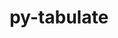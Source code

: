 ---
title: "py-tabulate"
layout: cache
categories: [package, develop]
meta: {"versions": ["0.8.9"], "compilers": ["gcc@=7.3.1", "gcc@=7.5.0"], "oss": ["amzn2", "ubuntu18.04"], "platforms": ["linux"], "targets": ["aarch64", "neoverse_n1", "x86_64", "x86_64_v3"], "stacks": ["aws-isc", "aws-isc-aarch64", "radiuss", "root"], "num_specs": 74, "num_specs_by_stack": {"root": 74, "aws-isc-aarch64": 4, "aws-isc": 2, "radiuss": 4}}
spec_details: [{"hash": "b2alljajeoo4e4fknupo64zytdklsklg", "compiler": "gcc@=7.3.1", "versions": ["0.8.9"], "os": "amzn2", "platform": "linux", "target": "aarch64", "variants": ["build_system=python_pip"], "stacks": ["root"], "size": "-", "tarball": "https://binaries.spack.io/develop/build_cache/linux-amzn2-aarch64/gcc-7.3.1/py-tabulate-0.8.9/linux-amzn2-aarch64-gcc-7.3.1-py-tabulate-0.8.9-b2alljajeoo4e4fknupo64zytdklsklg.spack"}, {"hash": "uoy4hulk2o7344m4cdlbmrcpexlgcn74", "compiler": "gcc@=7.3.1", "versions": ["0.8.9"], "os": "amzn2", "platform": "linux", "target": "aarch64", "variants": ["build_system=python_pip"], "stacks": ["aws-isc-aarch64", "root"], "size": "-", "tarball": "https://binaries.spack.io/develop/build_cache/linux-amzn2-aarch64/gcc-7.3.1/py-tabulate-0.8.9/linux-amzn2-aarch64-gcc-7.3.1-py-tabulate-0.8.9-uoy4hulk2o7344m4cdlbmrcpexlgcn74.spack"}, {"hash": "4hvdezx2ghfx52mk7guwkedjxpa7yuvk", "compiler": "gcc@=7.3.1", "versions": ["0.8.9"], "os": "amzn2", "platform": "linux", "target": "aarch64", "variants": ["build_system=python_pip"], "stacks": ["aws-isc-aarch64", "root"], "size": "-", "tarball": "https://binaries.spack.io/develop/build_cache/linux-amzn2-aarch64/gcc-7.3.1/py-tabulate-0.8.9/linux-amzn2-aarch64-gcc-7.3.1-py-tabulate-0.8.9-4hvdezx2ghfx52mk7guwkedjxpa7yuvk.spack"}, {"hash": "afhearzajfekhmgo2h5ozndg35hi3rts", "compiler": "gcc@=7.3.1", "versions": ["0.8.9"], "os": "amzn2", "platform": "linux", "target": "aarch64", "variants": ["build_system=python_pip"], "stacks": ["root"], "size": "-", "tarball": "https://binaries.spack.io/develop/build_cache/linux-amzn2-aarch64/gcc-7.3.1/py-tabulate-0.8.9/linux-amzn2-aarch64-gcc-7.3.1-py-tabulate-0.8.9-afhearzajfekhmgo2h5ozndg35hi3rts.spack"}, {"hash": "lrxm5zmdpzyf2bdqq27h2lgytg6gaz5k", "compiler": "gcc@=7.3.1", "versions": ["0.8.9"], "os": "amzn2", "platform": "linux", "target": "aarch64", "variants": ["build_system=python_pip"], "stacks": ["root"], "size": "-", "tarball": "https://binaries.spack.io/develop/build_cache/linux-amzn2-aarch64/gcc-7.3.1/py-tabulate-0.8.9/linux-amzn2-aarch64-gcc-7.3.1-py-tabulate-0.8.9-lrxm5zmdpzyf2bdqq27h2lgytg6gaz5k.spack"}, {"hash": "snuur3kbphwn2xowkbpnngpchr5qz3wf", "compiler": "gcc@=7.3.1", "versions": ["0.8.9"], "os": "amzn2", "platform": "linux", "target": "neoverse_n1", "variants": ["build_system=python_pip"], "stacks": ["root"], "size": "-", "tarball": "https://binaries.spack.io/develop/build_cache/linux-amzn2-neoverse_n1/gcc-7.3.1/py-tabulate-0.8.9/linux-amzn2-neoverse_n1-gcc-7.3.1-py-tabulate-0.8.9-snuur3kbphwn2xowkbpnngpchr5qz3wf.spack"}, {"hash": "zhjbua2dzfwanxkhlxy7opy2fzkf4omf", "compiler": "gcc@=7.3.1", "versions": ["0.8.9"], "os": "amzn2", "platform": "linux", "target": "neoverse_n1", "variants": ["build_system=python_pip"], "stacks": ["root"], "size": "-", "tarball": "https://binaries.spack.io/develop/build_cache/linux-amzn2-neoverse_n1/gcc-7.3.1/py-tabulate-0.8.9/linux-amzn2-neoverse_n1-gcc-7.3.1-py-tabulate-0.8.9-zhjbua2dzfwanxkhlxy7opy2fzkf4omf.spack"}, {"hash": "mrcnrrqviego5bcmdqkp7dswrcwbmvln", "compiler": "gcc@=7.3.1", "versions": ["0.8.9"], "os": "amzn2", "platform": "linux", "target": "neoverse_n1", "variants": ["build_system=python_pip"], "stacks": ["aws-isc-aarch64", "root"], "size": "-", "tarball": "https://binaries.spack.io/develop/build_cache/linux-amzn2-neoverse_n1/gcc-7.3.1/py-tabulate-0.8.9/linux-amzn2-neoverse_n1-gcc-7.3.1-py-tabulate-0.8.9-mrcnrrqviego5bcmdqkp7dswrcwbmvln.spack"}, {"hash": "kc3dk7qrfxz5zgioizphwjrq2egx53qv", "compiler": "gcc@=7.3.1", "versions": ["0.8.9"], "os": "amzn2", "platform": "linux", "target": "neoverse_n1", "variants": ["build_system=python_pip"], "stacks": ["aws-isc-aarch64", "root"], "size": "-", "tarball": "https://binaries.spack.io/develop/build_cache/linux-amzn2-neoverse_n1/gcc-7.3.1/py-tabulate-0.8.9/linux-amzn2-neoverse_n1-gcc-7.3.1-py-tabulate-0.8.9-kc3dk7qrfxz5zgioizphwjrq2egx53qv.spack"}, {"hash": "unz7hacvqzdtdcmfcpyktfqmw6opdpd2", "compiler": "gcc@=7.3.1", "versions": ["0.8.9"], "os": "amzn2", "platform": "linux", "target": "neoverse_n1", "variants": ["build_system=python_pip"], "stacks": ["root"], "size": "-", "tarball": "https://binaries.spack.io/develop/build_cache/linux-amzn2-neoverse_n1/gcc-7.3.1/py-tabulate-0.8.9/linux-amzn2-neoverse_n1-gcc-7.3.1-py-tabulate-0.8.9-unz7hacvqzdtdcmfcpyktfqmw6opdpd2.spack"}, {"hash": "5mr3orhqvqe7l63ympicihzv3nio5cir", "compiler": "gcc@=7.3.1", "versions": ["0.8.9"], "os": "amzn2", "platform": "linux", "target": "x86_64_v3", "variants": ["build_system=python_pip"], "stacks": ["root"], "size": "-", "tarball": "https://binaries.spack.io/develop/build_cache/linux-amzn2-x86_64_v3/gcc-7.3.1/py-tabulate-0.8.9/linux-amzn2-x86_64_v3-gcc-7.3.1-py-tabulate-0.8.9-5mr3orhqvqe7l63ympicihzv3nio5cir.spack"}, {"hash": "54a2wtaggcck7vcui5oyigt6nbttlvfz", "compiler": "gcc@=7.3.1", "versions": ["0.8.9"], "os": "amzn2", "platform": "linux", "target": "x86_64_v3", "variants": ["build_system=python_pip"], "stacks": ["root"], "size": "-", "tarball": "https://binaries.spack.io/develop/build_cache/linux-amzn2-x86_64_v3/gcc-7.3.1/py-tabulate-0.8.9/linux-amzn2-x86_64_v3-gcc-7.3.1-py-tabulate-0.8.9-54a2wtaggcck7vcui5oyigt6nbttlvfz.spack"}, {"hash": "azbgxgqj7pgrg62yywra6dtuzylzqf3w", "compiler": "gcc@=7.3.1", "versions": ["0.8.9"], "os": "amzn2", "platform": "linux", "target": "x86_64_v3", "variants": ["build_system=python_pip"], "stacks": ["aws-isc", "root"], "size": "-", "tarball": "https://binaries.spack.io/develop/build_cache/linux-amzn2-x86_64_v3/gcc-7.3.1/py-tabulate-0.8.9/linux-amzn2-x86_64_v3-gcc-7.3.1-py-tabulate-0.8.9-azbgxgqj7pgrg62yywra6dtuzylzqf3w.spack"}, {"hash": "qzmanlsjs5jrf34ib7skjtnqsfaa3gra", "compiler": "gcc@=7.3.1", "versions": ["0.8.9"], "os": "amzn2", "platform": "linux", "target": "x86_64_v3", "variants": ["build_system=python_pip"], "stacks": ["root"], "size": "-", "tarball": "https://binaries.spack.io/develop/build_cache/linux-amzn2-x86_64_v3/gcc-7.3.1/py-tabulate-0.8.9/linux-amzn2-x86_64_v3-gcc-7.3.1-py-tabulate-0.8.9-qzmanlsjs5jrf34ib7skjtnqsfaa3gra.spack"}, {"hash": "zj5x5bzqrc4zojmiwop6xrlsgcwmhcx2", "compiler": "gcc@=7.3.1", "versions": ["0.8.9"], "os": "amzn2", "platform": "linux", "target": "x86_64_v3", "variants": ["build_system=python_pip"], "stacks": ["aws-isc", "root"], "size": "-", "tarball": "https://binaries.spack.io/develop/build_cache/linux-amzn2-x86_64_v3/gcc-7.3.1/py-tabulate-0.8.9/linux-amzn2-x86_64_v3-gcc-7.3.1-py-tabulate-0.8.9-zj5x5bzqrc4zojmiwop6xrlsgcwmhcx2.spack"}, {"hash": "bzlpp4nubgxoy7wgzud4nt6xhwnlcy6r", "compiler": "gcc@=7.5.0", "versions": ["0.8.9"], "os": "ubuntu18.04", "platform": "linux", "target": "x86_64", "variants": [], "stacks": ["root"], "size": "-", "tarball": "https://binaries.spack.io/develop/build_cache/linux-ubuntu18.04-x86_64/gcc-7.5.0/py-tabulate-0.8.9/linux-ubuntu18.04-x86_64-gcc-7.5.0-py-tabulate-0.8.9-bzlpp4nubgxoy7wgzud4nt6xhwnlcy6r.spack"}, {"hash": "2h2dz4exrjhsrkk4c7vkfametnok2csc", "compiler": "gcc@=7.5.0", "versions": ["0.8.9"], "os": "ubuntu18.04", "platform": "linux", "target": "x86_64", "variants": [], "stacks": ["root"], "size": "-", "tarball": "https://binaries.spack.io/develop/build_cache/linux-ubuntu18.04-x86_64/gcc-7.5.0/py-tabulate-0.8.9/linux-ubuntu18.04-x86_64-gcc-7.5.0-py-tabulate-0.8.9-2h2dz4exrjhsrkk4c7vkfametnok2csc.spack"}, {"hash": "aqrnqzqemkdiyetotktamexu6y2z66wh", "compiler": "gcc@=7.5.0", "versions": ["0.8.9"], "os": "ubuntu18.04", "platform": "linux", "target": "x86_64", "variants": [], "stacks": ["root"], "size": "-", "tarball": "https://binaries.spack.io/develop/build_cache/linux-ubuntu18.04-x86_64/gcc-7.5.0/py-tabulate-0.8.9/linux-ubuntu18.04-x86_64-gcc-7.5.0-py-tabulate-0.8.9-aqrnqzqemkdiyetotktamexu6y2z66wh.spack"}, {"hash": "xopvidffarta37rtjyi73jo3p5z47zhf", "compiler": "gcc@=7.5.0", "versions": ["0.8.9"], "os": "ubuntu18.04", "platform": "linux", "target": "x86_64", "variants": [], "stacks": ["root"], "size": "-", "tarball": "https://binaries.spack.io/develop/build_cache/linux-ubuntu18.04-x86_64/gcc-7.5.0/py-tabulate-0.8.9/linux-ubuntu18.04-x86_64-gcc-7.5.0-py-tabulate-0.8.9-xopvidffarta37rtjyi73jo3p5z47zhf.spack"}, {"hash": "6gybyiy5hhr4d2mkqgxsvb23hhlevlkt", "compiler": "gcc@=7.5.0", "versions": ["0.8.9"], "os": "ubuntu18.04", "platform": "linux", "target": "x86_64", "variants": [], "stacks": ["root"], "size": "-", "tarball": "https://binaries.spack.io/develop/build_cache/linux-ubuntu18.04-x86_64/gcc-7.5.0/py-tabulate-0.8.9/linux-ubuntu18.04-x86_64-gcc-7.5.0-py-tabulate-0.8.9-6gybyiy5hhr4d2mkqgxsvb23hhlevlkt.spack"}, {"hash": "p2jigmj5kztg2vpnvsqvqj4vhhxmwb65", "compiler": "gcc@=7.5.0", "versions": ["0.8.9"], "os": "ubuntu18.04", "platform": "linux", "target": "x86_64", "variants": [], "stacks": ["root"], "size": "-", "tarball": "https://binaries.spack.io/develop/build_cache/linux-ubuntu18.04-x86_64/gcc-7.5.0/py-tabulate-0.8.9/linux-ubuntu18.04-x86_64-gcc-7.5.0-py-tabulate-0.8.9-p2jigmj5kztg2vpnvsqvqj4vhhxmwb65.spack"}, {"hash": "sqgxa2hr73qfmgzk3cybg7tgikyfueqh", "compiler": "gcc@=7.5.0", "versions": ["0.8.9"], "os": "ubuntu18.04", "platform": "linux", "target": "x86_64", "variants": [], "stacks": ["root"], "size": "-", "tarball": "https://binaries.spack.io/develop/build_cache/linux-ubuntu18.04-x86_64/gcc-7.5.0/py-tabulate-0.8.9/linux-ubuntu18.04-x86_64-gcc-7.5.0-py-tabulate-0.8.9-sqgxa2hr73qfmgzk3cybg7tgikyfueqh.spack"}, {"hash": "wjwcg2pap4zhlw53ai3mrfibjdsjh24d", "compiler": "gcc@=7.5.0", "versions": ["0.8.9"], "os": "ubuntu18.04", "platform": "linux", "target": "x86_64", "variants": ["build_system=python_pip"], "stacks": ["root"], "size": "-", "tarball": "https://binaries.spack.io/develop/build_cache/linux-ubuntu18.04-x86_64/gcc-7.5.0/py-tabulate-0.8.9/linux-ubuntu18.04-x86_64-gcc-7.5.0-py-tabulate-0.8.9-wjwcg2pap4zhlw53ai3mrfibjdsjh24d.spack"}, {"hash": "xctzcdrcz6g2qd2a3nwagepp6sjf425j", "compiler": "gcc@=7.5.0", "versions": ["0.8.9"], "os": "ubuntu18.04", "platform": "linux", "target": "x86_64", "variants": [], "stacks": ["root"], "size": "-", "tarball": "https://binaries.spack.io/develop/build_cache/linux-ubuntu18.04-x86_64/gcc-7.5.0/py-tabulate-0.8.9/linux-ubuntu18.04-x86_64-gcc-7.5.0-py-tabulate-0.8.9-xctzcdrcz6g2qd2a3nwagepp6sjf425j.spack"}, {"hash": "aevia2iwqqhlmf675me57qwehqrfnkdm", "compiler": "gcc@=7.5.0", "versions": ["0.8.9"], "os": "ubuntu18.04", "platform": "linux", "target": "x86_64", "variants": ["build_system=python_pip"], "stacks": ["root"], "size": "-", "tarball": "https://binaries.spack.io/develop/build_cache/linux-ubuntu18.04-x86_64/gcc-7.5.0/py-tabulate-0.8.9/linux-ubuntu18.04-x86_64-gcc-7.5.0-py-tabulate-0.8.9-aevia2iwqqhlmf675me57qwehqrfnkdm.spack"}, {"hash": "7gfyxutv77ljvbvauz6q54psesrs5wpb", "compiler": "gcc@=7.5.0", "versions": ["0.8.9"], "os": "ubuntu18.04", "platform": "linux", "target": "x86_64", "variants": [], "stacks": ["root"], "size": "-", "tarball": "https://binaries.spack.io/develop/build_cache/linux-ubuntu18.04-x86_64/gcc-7.5.0/py-tabulate-0.8.9/linux-ubuntu18.04-x86_64-gcc-7.5.0-py-tabulate-0.8.9-7gfyxutv77ljvbvauz6q54psesrs5wpb.spack"}, {"hash": "jb4verlab4uzhj25hepiqwumj3qq4f4i", "compiler": "gcc@=7.5.0", "versions": ["0.8.9"], "os": "ubuntu18.04", "platform": "linux", "target": "x86_64", "variants": [], "stacks": ["root"], "size": "-", "tarball": "https://binaries.spack.io/develop/build_cache/linux-ubuntu18.04-x86_64/gcc-7.5.0/py-tabulate-0.8.9/linux-ubuntu18.04-x86_64-gcc-7.5.0-py-tabulate-0.8.9-jb4verlab4uzhj25hepiqwumj3qq4f4i.spack"}, {"hash": "o2nq7oo4wgmf2aqutwgr6rtymi2mkwnq", "compiler": "gcc@=7.5.0", "versions": ["0.8.9"], "os": "ubuntu18.04", "platform": "linux", "target": "x86_64", "variants": [], "stacks": ["root"], "size": "-", "tarball": "https://binaries.spack.io/develop/build_cache/linux-ubuntu18.04-x86_64/gcc-7.5.0/py-tabulate-0.8.9/linux-ubuntu18.04-x86_64-gcc-7.5.0-py-tabulate-0.8.9-o2nq7oo4wgmf2aqutwgr6rtymi2mkwnq.spack"}, {"hash": "nr5as7wkmbyqrydrablj27jmuv3uu65v", "compiler": "gcc@=7.5.0", "versions": ["0.8.9"], "os": "ubuntu18.04", "platform": "linux", "target": "x86_64", "variants": [], "stacks": ["root"], "size": "-", "tarball": "https://binaries.spack.io/develop/build_cache/linux-ubuntu18.04-x86_64/gcc-7.5.0/py-tabulate-0.8.9/linux-ubuntu18.04-x86_64-gcc-7.5.0-py-tabulate-0.8.9-nr5as7wkmbyqrydrablj27jmuv3uu65v.spack"}, {"hash": "jrj2s5oeg3xvsj3j5uzd67vep6l5pqbe", "compiler": "gcc@=7.5.0", "versions": ["0.8.9"], "os": "ubuntu18.04", "platform": "linux", "target": "x86_64", "variants": [], "stacks": ["root"], "size": "-", "tarball": "https://binaries.spack.io/develop/build_cache/linux-ubuntu18.04-x86_64/gcc-7.5.0/py-tabulate-0.8.9/linux-ubuntu18.04-x86_64-gcc-7.5.0-py-tabulate-0.8.9-jrj2s5oeg3xvsj3j5uzd67vep6l5pqbe.spack"}, {"hash": "huxzh7ooc2kgqudmbcij5w56u2txdzpo", "compiler": "gcc@=7.5.0", "versions": ["0.8.9"], "os": "ubuntu18.04", "platform": "linux", "target": "x86_64", "variants": [], "stacks": ["root"], "size": "-", "tarball": "https://binaries.spack.io/develop/build_cache/linux-ubuntu18.04-x86_64/gcc-7.5.0/py-tabulate-0.8.9/linux-ubuntu18.04-x86_64-gcc-7.5.0-py-tabulate-0.8.9-huxzh7ooc2kgqudmbcij5w56u2txdzpo.spack"}, {"hash": "gou55c6kmzk4q53rrvht65pw5undvc4a", "compiler": "gcc@=7.5.0", "versions": ["0.8.9"], "os": "ubuntu18.04", "platform": "linux", "target": "x86_64", "variants": [], "stacks": ["root"], "size": "-", "tarball": "https://binaries.spack.io/develop/build_cache/linux-ubuntu18.04-x86_64/gcc-7.5.0/py-tabulate-0.8.9/linux-ubuntu18.04-x86_64-gcc-7.5.0-py-tabulate-0.8.9-gou55c6kmzk4q53rrvht65pw5undvc4a.spack"}, {"hash": "4slusctezx6xvbi7ytawubcn67cs3zhd", "compiler": "gcc@=7.5.0", "versions": ["0.8.9"], "os": "ubuntu18.04", "platform": "linux", "target": "x86_64", "variants": [], "stacks": ["root"], "size": "-", "tarball": "https://binaries.spack.io/develop/build_cache/linux-ubuntu18.04-x86_64/gcc-7.5.0/py-tabulate-0.8.9/linux-ubuntu18.04-x86_64-gcc-7.5.0-py-tabulate-0.8.9-4slusctezx6xvbi7ytawubcn67cs3zhd.spack"}, {"hash": "3k2ufo5nozmek4vvtuw6hbgmhqn6gnt6", "compiler": "gcc@=7.5.0", "versions": ["0.8.9"], "os": "ubuntu18.04", "platform": "linux", "target": "x86_64", "variants": [], "stacks": ["root"], "size": "-", "tarball": "https://binaries.spack.io/develop/build_cache/linux-ubuntu18.04-x86_64/gcc-7.5.0/py-tabulate-0.8.9/linux-ubuntu18.04-x86_64-gcc-7.5.0-py-tabulate-0.8.9-3k2ufo5nozmek4vvtuw6hbgmhqn6gnt6.spack"}, {"hash": "crn2x6mvjw3w3rlauvjrnqgaw5p25ncq", "compiler": "gcc@=7.5.0", "versions": ["0.8.9"], "os": "ubuntu18.04", "platform": "linux", "target": "x86_64", "variants": [], "stacks": ["root"], "size": "-", "tarball": "https://binaries.spack.io/develop/build_cache/linux-ubuntu18.04-x86_64/gcc-7.5.0/py-tabulate-0.8.9/linux-ubuntu18.04-x86_64-gcc-7.5.0-py-tabulate-0.8.9-crn2x6mvjw3w3rlauvjrnqgaw5p25ncq.spack"}, {"hash": "e6vxa667uqrpt4vz6td72ximdvx25w7h", "compiler": "gcc@=7.5.0", "versions": ["0.8.9"], "os": "ubuntu18.04", "platform": "linux", "target": "x86_64", "variants": ["build_system=python_pip"], "stacks": ["root"], "size": "-", "tarball": "https://binaries.spack.io/develop/build_cache/linux-ubuntu18.04-x86_64/gcc-7.5.0/py-tabulate-0.8.9/linux-ubuntu18.04-x86_64-gcc-7.5.0-py-tabulate-0.8.9-e6vxa667uqrpt4vz6td72ximdvx25w7h.spack"}, {"hash": "ggsm2ivqoimst4ve2vysjm7tc2swrw6s", "compiler": "gcc@=7.5.0", "versions": ["0.8.9"], "os": "ubuntu18.04", "platform": "linux", "target": "x86_64", "variants": [], "stacks": ["root"], "size": "-", "tarball": "https://binaries.spack.io/develop/build_cache/linux-ubuntu18.04-x86_64/gcc-7.5.0/py-tabulate-0.8.9/linux-ubuntu18.04-x86_64-gcc-7.5.0-py-tabulate-0.8.9-ggsm2ivqoimst4ve2vysjm7tc2swrw6s.spack"}, {"hash": "wkmllp6w5wrzionytrlilrztaq6aaabl", "compiler": "gcc@=7.5.0", "versions": ["0.8.9"], "os": "ubuntu18.04", "platform": "linux", "target": "x86_64", "variants": [], "stacks": ["root"], "size": "-", "tarball": "https://binaries.spack.io/develop/build_cache/linux-ubuntu18.04-x86_64/gcc-7.5.0/py-tabulate-0.8.9/linux-ubuntu18.04-x86_64-gcc-7.5.0-py-tabulate-0.8.9-wkmllp6w5wrzionytrlilrztaq6aaabl.spack"}, {"hash": "lhtuq222nknvr5g4ohvgl57ss42w377p", "compiler": "gcc@=7.5.0", "versions": ["0.8.9"], "os": "ubuntu18.04", "platform": "linux", "target": "x86_64", "variants": [], "stacks": ["root"], "size": "-", "tarball": "https://binaries.spack.io/develop/build_cache/linux-ubuntu18.04-x86_64/gcc-7.5.0/py-tabulate-0.8.9/linux-ubuntu18.04-x86_64-gcc-7.5.0-py-tabulate-0.8.9-lhtuq222nknvr5g4ohvgl57ss42w377p.spack"}, {"hash": "ey2pfkrhi5gv5bd6q6eh73hqkr25xoqq", "compiler": "gcc@=7.5.0", "versions": ["0.8.9"], "os": "ubuntu18.04", "platform": "linux", "target": "x86_64", "variants": [], "stacks": ["root"], "size": "-", "tarball": "https://binaries.spack.io/develop/build_cache/linux-ubuntu18.04-x86_64/gcc-7.5.0/py-tabulate-0.8.9/linux-ubuntu18.04-x86_64-gcc-7.5.0-py-tabulate-0.8.9-ey2pfkrhi5gv5bd6q6eh73hqkr25xoqq.spack"}, {"hash": "66kqiurj3x4dnberh3s4xbf4yymolb2f", "compiler": "gcc@=7.5.0", "versions": ["0.8.9"], "os": "ubuntu18.04", "platform": "linux", "target": "x86_64", "variants": ["build_system=python_pip"], "stacks": ["root"], "size": "-", "tarball": "https://binaries.spack.io/develop/build_cache/linux-ubuntu18.04-x86_64/gcc-7.5.0/py-tabulate-0.8.9/linux-ubuntu18.04-x86_64-gcc-7.5.0-py-tabulate-0.8.9-66kqiurj3x4dnberh3s4xbf4yymolb2f.spack"}, {"hash": "3wytcopywpaul2buo3jdwo7zegflblhu", "compiler": "gcc@=7.5.0", "versions": ["0.8.9"], "os": "ubuntu18.04", "platform": "linux", "target": "x86_64", "variants": [], "stacks": ["root"], "size": "-", "tarball": "https://binaries.spack.io/develop/build_cache/linux-ubuntu18.04-x86_64/gcc-7.5.0/py-tabulate-0.8.9/linux-ubuntu18.04-x86_64-gcc-7.5.0-py-tabulate-0.8.9-3wytcopywpaul2buo3jdwo7zegflblhu.spack"}, {"hash": "5flj3eifapupo5xcivglgwp67djpqebi", "compiler": "gcc@=7.5.0", "versions": ["0.8.9"], "os": "ubuntu18.04", "platform": "linux", "target": "x86_64", "variants": [], "stacks": ["root"], "size": "-", "tarball": "https://binaries.spack.io/develop/build_cache/linux-ubuntu18.04-x86_64/gcc-7.5.0/py-tabulate-0.8.9/linux-ubuntu18.04-x86_64-gcc-7.5.0-py-tabulate-0.8.9-5flj3eifapupo5xcivglgwp67djpqebi.spack"}, {"hash": "pyabq7zxqgk7ppmzqqaye25buseuzoax", "compiler": "gcc@=7.5.0", "versions": ["0.8.9"], "os": "ubuntu18.04", "platform": "linux", "target": "x86_64", "variants": [], "stacks": ["root"], "size": "-", "tarball": "https://binaries.spack.io/develop/build_cache/linux-ubuntu18.04-x86_64/gcc-7.5.0/py-tabulate-0.8.9/linux-ubuntu18.04-x86_64-gcc-7.5.0-py-tabulate-0.8.9-pyabq7zxqgk7ppmzqqaye25buseuzoax.spack"}, {"hash": "av4ufpxpo4flapdytc5ctsvlh3f4cogq", "compiler": "gcc@=7.5.0", "versions": ["0.8.9"], "os": "ubuntu18.04", "platform": "linux", "target": "x86_64", "variants": [], "stacks": ["root"], "size": "-", "tarball": "https://binaries.spack.io/develop/build_cache/linux-ubuntu18.04-x86_64/gcc-7.5.0/py-tabulate-0.8.9/linux-ubuntu18.04-x86_64-gcc-7.5.0-py-tabulate-0.8.9-av4ufpxpo4flapdytc5ctsvlh3f4cogq.spack"}, {"hash": "mpqq26fcb3wl4mm6lxohxiqjyjpp2k3g", "compiler": "gcc@=7.5.0", "versions": ["0.8.9"], "os": "ubuntu18.04", "platform": "linux", "target": "x86_64", "variants": [], "stacks": ["root"], "size": "-", "tarball": "https://binaries.spack.io/develop/build_cache/linux-ubuntu18.04-x86_64/gcc-7.5.0/py-tabulate-0.8.9/linux-ubuntu18.04-x86_64-gcc-7.5.0-py-tabulate-0.8.9-mpqq26fcb3wl4mm6lxohxiqjyjpp2k3g.spack"}, {"hash": "qdezzzsxvhojn7ctv4f2toctxavwjbeb", "compiler": "gcc@=7.5.0", "versions": ["0.8.9"], "os": "ubuntu18.04", "platform": "linux", "target": "x86_64", "variants": [], "stacks": ["root"], "size": "-", "tarball": "https://binaries.spack.io/develop/build_cache/linux-ubuntu18.04-x86_64/gcc-7.5.0/py-tabulate-0.8.9/linux-ubuntu18.04-x86_64-gcc-7.5.0-py-tabulate-0.8.9-qdezzzsxvhojn7ctv4f2toctxavwjbeb.spack"}, {"hash": "tq3aku2xugap55hp5nei24enqwvjkn2v", "compiler": "gcc@=7.5.0", "versions": ["0.8.9"], "os": "ubuntu18.04", "platform": "linux", "target": "x86_64", "variants": [], "stacks": ["root"], "size": "-", "tarball": "https://binaries.spack.io/develop/build_cache/linux-ubuntu18.04-x86_64/gcc-7.5.0/py-tabulate-0.8.9/linux-ubuntu18.04-x86_64-gcc-7.5.0-py-tabulate-0.8.9-tq3aku2xugap55hp5nei24enqwvjkn2v.spack"}, {"hash": "5knvzvw4tymwujoegg7unvk4zpdddyn6", "compiler": "gcc@=7.5.0", "versions": ["0.8.9"], "os": "ubuntu18.04", "platform": "linux", "target": "x86_64", "variants": [], "stacks": ["root"], "size": "-", "tarball": "https://binaries.spack.io/develop/build_cache/linux-ubuntu18.04-x86_64/gcc-7.5.0/py-tabulate-0.8.9/linux-ubuntu18.04-x86_64-gcc-7.5.0-py-tabulate-0.8.9-5knvzvw4tymwujoegg7unvk4zpdddyn6.spack"}, {"hash": "pt6ecobqpn2yvzs3gg3hextqk65c2rdb", "compiler": "gcc@=7.5.0", "versions": ["0.8.9"], "os": "ubuntu18.04", "platform": "linux", "target": "x86_64", "variants": [], "stacks": ["root"], "size": "-", "tarball": "https://binaries.spack.io/develop/build_cache/linux-ubuntu18.04-x86_64/gcc-7.5.0/py-tabulate-0.8.9/linux-ubuntu18.04-x86_64-gcc-7.5.0-py-tabulate-0.8.9-pt6ecobqpn2yvzs3gg3hextqk65c2rdb.spack"}, {"hash": "ntg4n5z34r7mzgpoxrs3i2j3g4wzbbyb", "compiler": "gcc@=7.5.0", "versions": ["0.8.9"], "os": "ubuntu18.04", "platform": "linux", "target": "x86_64", "variants": ["build_system=python_pip"], "stacks": ["root"], "size": "-", "tarball": "https://binaries.spack.io/develop/build_cache/linux-ubuntu18.04-x86_64/gcc-7.5.0/py-tabulate-0.8.9/linux-ubuntu18.04-x86_64-gcc-7.5.0-py-tabulate-0.8.9-ntg4n5z34r7mzgpoxrs3i2j3g4wzbbyb.spack"}, {"hash": "drungvxrarputcrbs5c4lnihigwhwfxz", "compiler": "gcc@=7.5.0", "versions": ["0.8.9"], "os": "ubuntu18.04", "platform": "linux", "target": "x86_64", "variants": ["build_system=python_pip"], "stacks": ["root"], "size": "-", "tarball": "https://binaries.spack.io/develop/build_cache/linux-ubuntu18.04-x86_64/gcc-7.5.0/py-tabulate-0.8.9/linux-ubuntu18.04-x86_64-gcc-7.5.0-py-tabulate-0.8.9-drungvxrarputcrbs5c4lnihigwhwfxz.spack"}, {"hash": "zokvmn4aib555dwuts555clwzui5zgkh", "compiler": "gcc@=7.5.0", "versions": ["0.8.9"], "os": "ubuntu18.04", "platform": "linux", "target": "x86_64", "variants": [], "stacks": ["root"], "size": "-", "tarball": "https://binaries.spack.io/develop/build_cache/linux-ubuntu18.04-x86_64/gcc-7.5.0/py-tabulate-0.8.9/linux-ubuntu18.04-x86_64-gcc-7.5.0-py-tabulate-0.8.9-zokvmn4aib555dwuts555clwzui5zgkh.spack"}, {"hash": "lzwtab47yj3e2gdsfsthbzwkageb2yhw", "compiler": "gcc@=7.5.0", "versions": ["0.8.9"], "os": "ubuntu18.04", "platform": "linux", "target": "x86_64", "variants": [], "stacks": ["root"], "size": "-", "tarball": "https://binaries.spack.io/develop/build_cache/linux-ubuntu18.04-x86_64/gcc-7.5.0/py-tabulate-0.8.9/linux-ubuntu18.04-x86_64-gcc-7.5.0-py-tabulate-0.8.9-lzwtab47yj3e2gdsfsthbzwkageb2yhw.spack"}, {"hash": "qzcqnt3gbdbji6rctfsmyu6xfefubnur", "compiler": "gcc@=7.5.0", "versions": ["0.8.9"], "os": "ubuntu18.04", "platform": "linux", "target": "x86_64", "variants": ["build_system=python_pip"], "stacks": ["root"], "size": "-", "tarball": "https://binaries.spack.io/develop/build_cache/linux-ubuntu18.04-x86_64/gcc-7.5.0/py-tabulate-0.8.9/linux-ubuntu18.04-x86_64-gcc-7.5.0-py-tabulate-0.8.9-qzcqnt3gbdbji6rctfsmyu6xfefubnur.spack"}, {"hash": "yaziojgsczcgk3b3n4fluvxfp3tkidzy", "compiler": "gcc@=7.5.0", "versions": ["0.8.9"], "os": "ubuntu18.04", "platform": "linux", "target": "x86_64_v3", "variants": ["build_system=python_pip"], "stacks": ["radiuss", "root"], "size": "-", "tarball": "https://binaries.spack.io/develop/build_cache/linux-ubuntu18.04-x86_64_v3/gcc-7.5.0/py-tabulate-0.8.9/linux-ubuntu18.04-x86_64_v3-gcc-7.5.0-py-tabulate-0.8.9-yaziojgsczcgk3b3n4fluvxfp3tkidzy.spack"}, {"hash": "7cqf63rhf2g2xefzcsoqdrvc2gt2vq6n", "compiler": "gcc@=7.5.0", "versions": ["0.8.9"], "os": "ubuntu18.04", "platform": "linux", "target": "x86_64_v3", "variants": ["build_system=python_pip"], "stacks": ["root"], "size": "-", "tarball": "https://binaries.spack.io/develop/build_cache/linux-ubuntu18.04-x86_64_v3/gcc-7.5.0/py-tabulate-0.8.9/linux-ubuntu18.04-x86_64_v3-gcc-7.5.0-py-tabulate-0.8.9-7cqf63rhf2g2xefzcsoqdrvc2gt2vq6n.spack"}, {"hash": "as3iaxfgdhtk35b53v4y2p3bxltpbbhy", "compiler": "gcc@=7.5.0", "versions": ["0.8.9"], "os": "ubuntu18.04", "platform": "linux", "target": "x86_64_v3", "variants": ["build_system=python_pip"], "stacks": ["root"], "size": "-", "tarball": "https://binaries.spack.io/develop/build_cache/linux-ubuntu18.04-x86_64_v3/gcc-7.5.0/py-tabulate-0.8.9/linux-ubuntu18.04-x86_64_v3-gcc-7.5.0-py-tabulate-0.8.9-as3iaxfgdhtk35b53v4y2p3bxltpbbhy.spack"}, {"hash": "b5kpakvyh3hyih2v2fg3hxfaml4hckxf", "compiler": "gcc@=7.5.0", "versions": ["0.8.9"], "os": "ubuntu18.04", "platform": "linux", "target": "x86_64_v3", "variants": ["build_system=python_pip"], "stacks": ["root"], "size": "-", "tarball": "https://binaries.spack.io/develop/build_cache/linux-ubuntu18.04-x86_64_v3/gcc-7.5.0/py-tabulate-0.8.9/linux-ubuntu18.04-x86_64_v3-gcc-7.5.0-py-tabulate-0.8.9-b5kpakvyh3hyih2v2fg3hxfaml4hckxf.spack"}, {"hash": "wbxwl3sljsapqd24jtlgc662vbjez4ho", "compiler": "gcc@=7.5.0", "versions": ["0.8.9"], "os": "ubuntu18.04", "platform": "linux", "target": "x86_64_v3", "variants": ["build_system=python_pip"], "stacks": ["root"], "size": "-", "tarball": "https://binaries.spack.io/develop/build_cache/linux-ubuntu18.04-x86_64_v3/gcc-7.5.0/py-tabulate-0.8.9/linux-ubuntu18.04-x86_64_v3-gcc-7.5.0-py-tabulate-0.8.9-wbxwl3sljsapqd24jtlgc662vbjez4ho.spack"}, {"hash": "356zhjwmamv4jafgucl6l3z2x5szziau", "compiler": "gcc@=7.5.0", "versions": ["0.8.9"], "os": "ubuntu18.04", "platform": "linux", "target": "x86_64_v3", "variants": ["build_system=python_pip"], "stacks": ["radiuss", "root"], "size": "-", "tarball": "https://binaries.spack.io/develop/build_cache/linux-ubuntu18.04-x86_64_v3/gcc-7.5.0/py-tabulate-0.8.9/linux-ubuntu18.04-x86_64_v3-gcc-7.5.0-py-tabulate-0.8.9-356zhjwmamv4jafgucl6l3z2x5szziau.spack"}, {"hash": "dar5kqvmtf5hebs4pzps6dvu7hghqwm6", "compiler": "gcc@=7.5.0", "versions": ["0.8.9"], "os": "ubuntu18.04", "platform": "linux", "target": "x86_64_v3", "variants": ["build_system=python_pip"], "stacks": ["root"], "size": "-", "tarball": "https://binaries.spack.io/develop/build_cache/linux-ubuntu18.04-x86_64_v3/gcc-7.5.0/py-tabulate-0.8.9/linux-ubuntu18.04-x86_64_v3-gcc-7.5.0-py-tabulate-0.8.9-dar5kqvmtf5hebs4pzps6dvu7hghqwm6.spack"}, {"hash": "x22e5ek7lkmewt5xvhzpaigrzi5gxskt", "compiler": "gcc@=7.5.0", "versions": ["0.8.9"], "os": "ubuntu18.04", "platform": "linux", "target": "x86_64_v3", "variants": ["build_system=python_pip"], "stacks": ["root"], "size": "-", "tarball": "https://binaries.spack.io/develop/build_cache/linux-ubuntu18.04-x86_64_v3/gcc-7.5.0/py-tabulate-0.8.9/linux-ubuntu18.04-x86_64_v3-gcc-7.5.0-py-tabulate-0.8.9-x22e5ek7lkmewt5xvhzpaigrzi5gxskt.spack"}, {"hash": "milgmzvqtagezxguuiuheadf4aax5v3o", "compiler": "gcc@=7.5.0", "versions": ["0.8.9"], "os": "ubuntu18.04", "platform": "linux", "target": "x86_64_v3", "variants": ["build_system=python_pip"], "stacks": ["root"], "size": "-", "tarball": "https://binaries.spack.io/develop/build_cache/linux-ubuntu18.04-x86_64_v3/gcc-7.5.0/py-tabulate-0.8.9/linux-ubuntu18.04-x86_64_v3-gcc-7.5.0-py-tabulate-0.8.9-milgmzvqtagezxguuiuheadf4aax5v3o.spack"}, {"hash": "vwrbbanxjdbvc7koqepedygd2f3ytcmh", "compiler": "gcc@=7.5.0", "versions": ["0.8.9"], "os": "ubuntu18.04", "platform": "linux", "target": "x86_64_v3", "variants": ["build_system=python_pip"], "stacks": ["root"], "size": "-", "tarball": "https://binaries.spack.io/develop/build_cache/linux-ubuntu18.04-x86_64_v3/gcc-7.5.0/py-tabulate-0.8.9/linux-ubuntu18.04-x86_64_v3-gcc-7.5.0-py-tabulate-0.8.9-vwrbbanxjdbvc7koqepedygd2f3ytcmh.spack"}, {"hash": "c5iy5pzty34f7fqnppjnroibydsynp6w", "compiler": "gcc@=7.5.0", "versions": ["0.8.9"], "os": "ubuntu18.04", "platform": "linux", "target": "x86_64_v3", "variants": ["build_system=python_pip"], "stacks": ["root"], "size": "-", "tarball": "https://binaries.spack.io/develop/build_cache/linux-ubuntu18.04-x86_64_v3/gcc-7.5.0/py-tabulate-0.8.9/linux-ubuntu18.04-x86_64_v3-gcc-7.5.0-py-tabulate-0.8.9-c5iy5pzty34f7fqnppjnroibydsynp6w.spack"}, {"hash": "iwjqv2zum4pxhqcl3mhva35lw5u67k45", "compiler": "gcc@=7.5.0", "versions": ["0.8.9"], "os": "ubuntu18.04", "platform": "linux", "target": "x86_64_v3", "variants": ["build_system=python_pip"], "stacks": ["root"], "size": "-", "tarball": "https://binaries.spack.io/develop/build_cache/linux-ubuntu18.04-x86_64_v3/gcc-7.5.0/py-tabulate-0.8.9/linux-ubuntu18.04-x86_64_v3-gcc-7.5.0-py-tabulate-0.8.9-iwjqv2zum4pxhqcl3mhva35lw5u67k45.spack"}, {"hash": "ugb6co5r55jt6i5xx4mzse4ytvmmvx6z", "compiler": "gcc@=7.5.0", "versions": ["0.8.9"], "os": "ubuntu18.04", "platform": "linux", "target": "x86_64_v3", "variants": ["build_system=python_pip"], "stacks": ["root"], "size": "-", "tarball": "https://binaries.spack.io/develop/build_cache/linux-ubuntu18.04-x86_64_v3/gcc-7.5.0/py-tabulate-0.8.9/linux-ubuntu18.04-x86_64_v3-gcc-7.5.0-py-tabulate-0.8.9-ugb6co5r55jt6i5xx4mzse4ytvmmvx6z.spack"}, {"hash": "7mnehhcvsri2wpx7bwtgw6t3ox5ohscb", "compiler": "gcc@=7.5.0", "versions": ["0.8.9"], "os": "ubuntu18.04", "platform": "linux", "target": "x86_64_v3", "variants": ["build_system=python_pip"], "stacks": ["root"], "size": "-", "tarball": "https://binaries.spack.io/develop/build_cache/linux-ubuntu18.04-x86_64_v3/gcc-7.5.0/py-tabulate-0.8.9/linux-ubuntu18.04-x86_64_v3-gcc-7.5.0-py-tabulate-0.8.9-7mnehhcvsri2wpx7bwtgw6t3ox5ohscb.spack"}, {"hash": "tmsnevdjlk7jjligwponthrc52y6vnys", "compiler": "gcc@=7.5.0", "versions": ["0.8.9"], "os": "ubuntu18.04", "platform": "linux", "target": "x86_64_v3", "variants": ["build_system=python_pip"], "stacks": ["root"], "size": "-", "tarball": "https://binaries.spack.io/develop/build_cache/linux-ubuntu18.04-x86_64_v3/gcc-7.5.0/py-tabulate-0.8.9/linux-ubuntu18.04-x86_64_v3-gcc-7.5.0-py-tabulate-0.8.9-tmsnevdjlk7jjligwponthrc52y6vnys.spack"}, {"hash": "xlzql5jaop7vxq5n6w55fmwlf7x33hee", "compiler": "gcc@=7.5.0", "versions": ["0.8.9"], "os": "ubuntu18.04", "platform": "linux", "target": "x86_64_v3", "variants": ["build_system=python_pip"], "stacks": ["root"], "size": "-", "tarball": "https://binaries.spack.io/develop/build_cache/linux-ubuntu18.04-x86_64_v3/gcc-7.5.0/py-tabulate-0.8.9/linux-ubuntu18.04-x86_64_v3-gcc-7.5.0-py-tabulate-0.8.9-xlzql5jaop7vxq5n6w55fmwlf7x33hee.spack"}, {"hash": "ecpd2coansmvr4qqsl3n7jd7za32lbik", "compiler": "gcc@=7.5.0", "versions": ["0.8.9"], "os": "ubuntu18.04", "platform": "linux", "target": "x86_64_v3", "variants": ["build_system=python_pip"], "stacks": ["radiuss", "root"], "size": "-", "tarball": "https://binaries.spack.io/develop/build_cache/linux-ubuntu18.04-x86_64_v3/gcc-7.5.0/py-tabulate-0.8.9/linux-ubuntu18.04-x86_64_v3-gcc-7.5.0-py-tabulate-0.8.9-ecpd2coansmvr4qqsl3n7jd7za32lbik.spack"}, {"hash": "sq2fymndvsnclhecchrzj7tbm63z5sel", "compiler": "gcc@=7.5.0", "versions": ["0.8.9"], "os": "ubuntu18.04", "platform": "linux", "target": "x86_64_v3", "variants": ["build_system=python_pip"], "stacks": ["root"], "size": "-", "tarball": "https://binaries.spack.io/develop/build_cache/linux-ubuntu18.04-x86_64_v3/gcc-7.5.0/py-tabulate-0.8.9/linux-ubuntu18.04-x86_64_v3-gcc-7.5.0-py-tabulate-0.8.9-sq2fymndvsnclhecchrzj7tbm63z5sel.spack"}, {"hash": "zhj2cf4mwq5o6neybsuzkdjjhooyps3x", "compiler": "gcc@=7.5.0", "versions": ["0.8.9"], "os": "ubuntu18.04", "platform": "linux", "target": "x86_64_v3", "variants": ["build_system=python_pip"], "stacks": ["radiuss", "root"], "size": "-", "tarball": "https://binaries.spack.io/develop/build_cache/linux-ubuntu18.04-x86_64_v3/gcc-7.5.0/py-tabulate-0.8.9/linux-ubuntu18.04-x86_64_v3-gcc-7.5.0-py-tabulate-0.8.9-zhj2cf4mwq5o6neybsuzkdjjhooyps3x.spack"}]
---